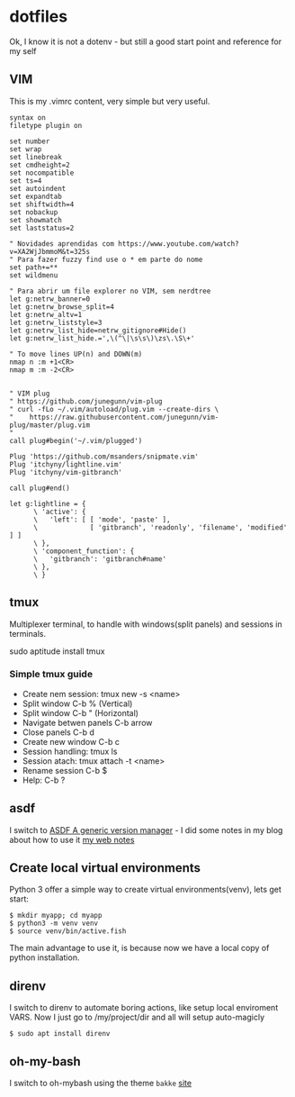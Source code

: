 # dotfiles
Ok, I know it is not a dotenv - but still a good start point and reference for my self

## VIM

This is my .vimrc content, very simple but very useful.

```
syntax on
filetype plugin on

set number
set wrap
set linebreak
set cmdheight=2
set nocompatible
set ts=4
set autoindent
set expandtab
set shiftwidth=4
set nobackup
set showmatch
set laststatus=2

" Novidades aprendidas com https://www.youtube.com/watch?v=XA2WjJbmmoM&t=325s
" Para fazer fuzzy find use o * em parte do nome
set path+=**
set wildmenu

" Para abrir um file explorer no VIM, sem nerdtree
let g:netrw_banner=0
let g:netrw_browse_split=4
let g:netrw_altv=1
let g:netrw_liststyle=3
let g:netrw_list_hide=netrw_gitignore#Hide()
let g:netrw_list_hide.=',\(^\|\s\s\)\zs\.\S\+'

" To move lines UP(n) and DOWN(m)
nmap n :m +1<CR>
nmap m :m -2<CR>


" VIM plug 
" https://github.com/junegunn/vim-plug
" curl -fLo ~/.vim/autoload/plug.vim --create-dirs \
"    https://raw.githubusercontent.com/junegunn/vim-plug/master/plug.vim
"
call plug#begin('~/.vim/plugged')

Plug 'https://github.com/msanders/snipmate.vim'
Plug 'itchyny/lightline.vim'
Plug 'itchyny/vim-gitbranch'

call plug#end()

let g:lightline = {
      \ 'active': {
      \   'left': [ [ 'mode', 'paste' ],
      \             [ 'gitbranch', 'readonly', 'filename', 'modified' ] ]
      \ },
      \ 'component_function': {
      \   'gitbranch': 'gitbranch#name'
      \ },
      \ }
```

## tmux

Multiplexer terminal, to handle with windows(split panels) and sessions in terminals.

sudo aptitude install tmux

### Simple tmux guide

  * Create nem session: tmux new -s \<name\>
  * Split window C-b % (Vertical)
  * Split window C-b " (Horizontal)
  * Navigate betwen panels C-b arrow
  * Close panels C-b d
  * Create new window C-b c
  * Session handling: tmux ls
  * Session atach: tmux  attach -t \<name\>
  * Rename session C-b $
  * Help: C-b ?

## asdf
I switch to [ASDF A generic version manager](https://asdf-vm.com) - I did some notes in my blog about how to use it [my web notes](https://gomes-fdr.github.io/posts/2019/ferramentas-para-dev-asdf)

## Create local virtual environments
Python 3 offer a simple way to create virtual environments(venv), lets get start:

```
$ mkdir myapp; cd myapp
$ python3 -m venv venv
$ source venv/bin/active.fish
```

The main advantage to use it, is because now we have a local copy of python installation.

## direnv
I switch to direnv to automate boring actions, like setup local enviroment VARS. Now I just go to /my/project/dir and all will setup auto-magicly

```
$ sudo apt install direnv
```

## oh-my-bash
I switch to oh-mybash using the theme `bakke` [site](https://ohmybash.github.io/)
